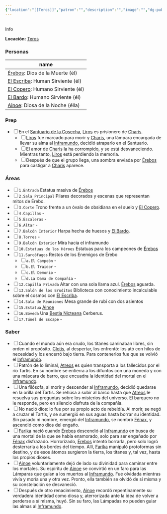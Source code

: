 ```yaml
---
{"location":"[[Teros]]","patron":"","description":"","image":"","dg-publish-dm":true,"dg-publish":false,"type":"Lugares","permalink":"/lugares/inframundo/","dgPassFrontmatter":true}
---
```


<p><span><div data-callout-metadata="" data-callout-fold="" data-callout="info" class="callout node-insert-event"><div class="callout-title" dir="auto"><div class="callout-icon"><svg width="16" height="16"></svg></div><div class="callout-title-inner">Info</div></div><div class="callout-content">
<p dir="auto"><strong>Locación:</strong> <a data-tooltip-position="top" aria-label="Lugares/Teros.md" data-href="Lugares/Teros.md" href="Lugares/Teros.md" class="internal-link" target="_blank" rel="noopener nofollow">Teros</a></p>
</div></div></span></p><h3><span>Personas</span></h3><div><table class="dataview table-view-table"><thead class="table-view-thead"><tr class="table-view-tr-header"><th class="table-view-th"><span>name</span></th></tr></thead><tbody class="table-view-tbody"><tr><td><span><a data-tooltip-position="top" aria-label="Personas/Érebos.md" data-href="Personas/Érebos.md" href="Personas/Érebos.md" class="internal-link" target="_blank" rel="noopener nofollow">Érebos</a>: Dios de la Muerte (él)</span></td></tr><tr><td><span><a data-tooltip-position="top" aria-label="Personas/El Escriba.md" data-href="Personas/El Escriba.md" href="Personas/El Escriba.md" class="internal-link" target="_blank" rel="noopener nofollow">El Escriba</a>: Human Sirviente (él)</span></td></tr><tr><td><span><a data-tooltip-position="top" aria-label="Personas/El Copero.md" data-href="Personas/El Copero.md" href="Personas/El Copero.md" class="internal-link" target="_blank" rel="noopener nofollow">El Copero</a>: Humano Sirviente (él)</span></td></tr><tr><td><span><a data-tooltip-position="top" aria-label="Personas/El Bardo.md" data-href="Personas/El Bardo.md" href="Personas/El Bardo.md" class="internal-link" target="_blank" rel="noopener nofollow">El Bardo</a>: Humano Sirviente (él)</span></td></tr><tr><td><span><a data-tooltip-position="top" aria-label="Personas/Ainoe.md" data-href="Personas/Ainoe.md" href="Personas/Ainoe.md" class="internal-link" target="_blank" rel="noopener nofollow">Ainoe</a>: Diosa de la Noche (élla)</span></td></tr></tbody></table></div><h3><span>Prep</span></h3><div><ul class="contains-task-list"><li data-task=" " class="dataview task-list-item"><input type="checkbox" class="dataview task-list-item-checkbox"><span>En el <a data-tooltip-position="top" aria-label="Lugares/Santuario de la Cosecha" data-href="Lugares/Santuario de la Cosecha" href="Lugares/Santuario de la Cosecha" class="internal-link" target="_blank" rel="noopener nofollow">Santuario de la Cosecha</a>, <a data-tooltip-position="top" aria-label="Personas/Liros" data-href="Personas/Liros" href="Personas/Liros" class="internal-link" target="_blank" rel="noopener nofollow">Liros</a> es prisionero de <a data-tooltip-position="top" aria-label="Personas/Charis" data-href="Personas/Charis" href="Personas/Charis" class="internal-link" target="_blank" rel="noopener nofollow">Charis</a>.</span><ul class="contains-task-list"><li data-task=" " class="dataview task-list-item"><input type="checkbox" class="dataview task-list-item-checkbox"><span><a data-tooltip-position="top" aria-label="Personas/Liros" data-href="Personas/Liros" href="Personas/Liros" class="internal-link" target="_blank" rel="noopener nofollow">Liros</a> fue marcado para morir y <a data-tooltip-position="top" aria-label="Personas/Charis" data-href="Personas/Charis" href="Personas/Charis" class="internal-link" target="_blank" rel="noopener nofollow">Charis</a>, una lámpara encargada de llevar su alma al <a data-tooltip-position="top" aria-label="Lugares/Inframundo" data-href="Lugares/Inframundo" href="Lugares/Inframundo" class="internal-link" target="_blank" rel="noopener nofollow">Inframundo</a>, decidió atraparlo en el Santuario.</span></li><li data-task=" " class="dataview task-list-item"><input type="checkbox" class="dataview task-list-item-checkbox"><span>El amor de <a data-tooltip-position="top" aria-label="Personas/Charis" data-href="Personas/Charis" href="Personas/Charis" class="internal-link" target="_blank" rel="noopener nofollow">Charis</a> la ha corrompido, y se está desvaneciendo. Mientras tanto, <a data-tooltip-position="top" aria-label="Personas/Liros" data-href="Personas/Liros" href="Personas/Liros" class="internal-link" target="_blank" rel="noopener nofollow">Liros</a> está perdiendo la memoria.</span></li><li data-task=" " class="dataview task-list-item"><input type="checkbox" class="dataview task-list-item-checkbox"><span>Después de que el grupo llega, una sombra enviada por <a data-tooltip-position="top" aria-label="Personas/Érebos" data-href="Personas/Érebos" href="Personas/Érebos" class="internal-link" target="_blank" rel="noopener nofollow">Érebos</a> para castigar a <a data-tooltip-position="top" aria-label="Personas/Charis" data-href="Personas/Charis" href="Personas/Charis" class="internal-link" target="_blank" rel="noopener nofollow">Charis</a> aparece.</span></li></ul></li></ul></div><h3><span>Áreas</span></h3><div><ul class="contains-task-list"><li data-task=" " class="dataview task-list-item"><input type="checkbox" class="dataview task-list-item-checkbox"><span><code>1.Entrada</code> Estatua masiva de <a data-tooltip-position="top" aria-label="Personas/Érebos" data-href="Personas/Érebos" href="Personas/Érebos" class="internal-link" target="_blank" rel="noopener nofollow">Érebos</a></span></li><li data-task=" " class="dataview task-list-item"><input type="checkbox" class="dataview task-list-item-checkbox"><span><code>2.Sala Principal</code> Pilares decorados y escenas que representan mitos de Érebo.</span></li><li data-task=" " class="dataview task-list-item"><input type="checkbox" class="dataview task-list-item-checkbox"><span><code>3.Corte</code> Trono frente a un óvalo de obsidiana en el suelo y <a data-tooltip-position="top" aria-label="Personas/El Copero" data-href="Personas/El Copero" href="Personas/El Copero" class="internal-link" target="_blank" rel="noopener nofollow">El Copero</a>.</span></li><li data-task=" " class="dataview task-list-item"><input type="checkbox" class="dataview task-list-item-checkbox"><span><code>4.Capillas</code> -</span></li><li data-task=" " class="dataview task-list-item"><input type="checkbox" class="dataview task-list-item-checkbox"><span><code>5.Escaleras</code> -</span></li><li data-task=" " class="dataview task-list-item"><input type="checkbox" class="dataview task-list-item-checkbox"><span><code>6.Altar</code> -</span></li><li data-task=" " class="dataview task-list-item"><input type="checkbox" class="dataview task-list-item-checkbox"><span><code>7.Balcón Interior</code> Harpa hecha de huesos y <a data-tooltip-position="top" aria-label="Personas/El Bardo" data-href="Personas/El Bardo" href="Personas/El Bardo" class="internal-link" target="_blank" rel="noopener nofollow">El Bardo</a>.</span></li><li data-task=" " class="dataview task-list-item"><input type="checkbox" class="dataview task-list-item-checkbox"><span><code>8.Torres</code> -</span></li><li data-task=" " class="dataview task-list-item"><input type="checkbox" class="dataview task-list-item-checkbox"><span><code>9.Balcón Exterior</code> Mira hacia el inframundo</span></li><li data-task=" " class="dataview task-list-item"><input type="checkbox" class="dataview task-list-item-checkbox"><span><code>10.Estatuas de los Héroes</code> Estatuas para los campeones de <a data-tooltip-position="top" aria-label="Personas/Érebos" data-href="Personas/Érebos" href="Personas/Érebos" class="internal-link" target="_blank" rel="noopener nofollow">Érebos</a></span></li><li data-task=" " class="dataview task-list-item"><input type="checkbox" class="dataview task-list-item-checkbox"><span><code>11.Sarcófagos</code> Restos de los Enemigos de Érebo</span><ul class="contains-task-list"><li data-task=" " class="dataview task-list-item"><input type="checkbox" class="dataview task-list-item-checkbox"><span><code>a.El Campeón</code> -</span></li><li data-task=" " class="dataview task-list-item"><input type="checkbox" class="dataview task-list-item-checkbox"><span><code>b.El Traidor</code> -</span></li><li data-task=" " class="dataview task-list-item"><input type="checkbox" class="dataview task-list-item-checkbox"><span><code>c.El Demonio</code> -</span></li><li data-task=" " class="dataview task-list-item"><input type="checkbox" class="dataview task-list-item-checkbox"><span><code>d.La Dama de Compañía</code> -</span></li></ul></li><li data-task=" " class="dataview task-list-item"><input type="checkbox" class="dataview task-list-item-checkbox"><span><code>12.Capilla Privada</code> Altar con una sola llama azul. <a data-tooltip-position="top" aria-label="Personas/Érebos" data-href="Personas/Érebos" href="Personas/Érebos" class="internal-link" target="_blank" rel="noopener nofollow">Érebos</a> aguarda.</span></li><li data-task=" " class="dataview task-list-item"><input type="checkbox" class="dataview task-list-item-checkbox"><span><code>13.Salón de los Eruditos</code> Biblioteca con conocimiento incalculable sobre el cosmos con <a data-tooltip-position="top" aria-label="Personas/El Escriba" data-href="Personas/El Escriba" href="Personas/El Escriba" class="internal-link" target="_blank" rel="noopener nofollow">El Escriba</a>.</span></li><li data-task=" " class="dataview task-list-item"><input type="checkbox" class="dataview task-list-item-checkbox"><span><code>14.Sala de Reuniones</code> Mesa grande de rubí con dos asientos</span></li><li data-task=" " class="dataview task-list-item"><input type="checkbox" class="dataview task-list-item-checkbox"><span><code>15.Estatua</code> <a data-tooltip-position="top" aria-label="Personas/Ainoe" data-href="Personas/Ainoe" href="Personas/Ainoe" class="internal-link" target="_blank" rel="noopener nofollow">Ainoe</a></span></li><li data-task=" " class="dataview task-list-item"><input type="checkbox" class="dataview task-list-item-checkbox"><span><code>16.Bóveda</code> Una <a data-tooltip-position="top" aria-label="Statblocks/Bestia Nicteana" data-href="Statblocks/Bestia Nicteana" href="Statblocks/Bestia Nicteana" class="internal-link" target="_blank" rel="noopener nofollow">Bestia Nicteana</a> Cerberus.</span></li><li data-task=" " class="dataview task-list-item"><input type="checkbox" class="dataview task-list-item-checkbox"><span><code>17.Túnel de Escape</code> -</span></li></ul></div><h3><span>Saber</span></h3><div><ul class="contains-task-list"><li data-task="x" class="dataview task-list-item is-checked"><input type="checkbox" class="dataview task-list-item-checkbox"><span>Cuando el mundo aún era crudo, los titanes caminaban libres, sin orden ni propósito. <a data-tooltip-position="top" aria-label="Personas/Clotis" data-href="Personas/Clotis" href="Personas/Clotis" class="internal-link" target="_blank" rel="noopener nofollow">Clotis</a>, al despertar, los enfrentó: los ató con hilos de necesidad y los encerró bajo tierra. Para contenerlos fue que se volvió el <a data-tooltip-position="top" aria-label="Lugares/Inframundo" data-href="Lugares/Inframundo" href="Lugares/Inframundo" class="internal-link" target="_blank" rel="noopener nofollow">Inframundo</a>.</span></li><li data-task="x" class="dataview task-list-item is-checked"><input type="checkbox" class="dataview task-list-item-checkbox"><span>Patrón de lo liminal, <a data-tooltip-position="top" aria-label="Personas/Atreos" data-href="Personas/Atreos" href="Personas/Atreos" class="internal-link" target="_blank" rel="noopener nofollow">Atreos</a> es quien transporta a los fallecidos por el río Tartis. En su nombre se entierra a los difuntos con una moneda y con una máscara de barro, que encuadra la identidad del mortal en el <a data-tooltip-position="top" aria-label="Lugares/Inframundo" data-href="Lugares/Inframundo" href="Lugares/Inframundo" class="internal-link" target="_blank" rel="noopener nofollow">Inframundo</a>.</span></li><li data-task="x" class="dataview task-list-item is-checked"><input type="checkbox" class="dataview task-list-item-checkbox"><span>Una filósofa, al morir y descender al <a data-tooltip-position="top" aria-label="Lugares/Inframundo" data-href="Lugares/Inframundo" href="Lugares/Inframundo" class="internal-link" target="_blank" rel="noopener nofollow">Inframundo</a>, decidió quedarse en la orilla del Tartis. Se rehúsa a subir al barco hasta que <a data-tooltip-position="top" aria-label="Personas/Atreos" data-href="Personas/Atreos" href="Personas/Atreos" class="internal-link" target="_blank" rel="noopener nofollow">Atreos</a> le resuelva sus preguntas sobre los misterios del universo. El barquero no le responde, pero en silencio disfruta de la compañía.</span></li><li data-task="x" class="dataview task-list-item is-checked"><input type="checkbox" class="dataview task-list-item-checkbox"><span>No nació dios: lo fue por su propio acto de rebeldía. Al morir, se negó a cruzar el Tartis, y se sumergió en sus aguas hasta borrar su identidad. Sin pasado ni nombre, emergió del <a data-tooltip-position="top" aria-label="Lugares/Inframundo" data-href="Lugares/Inframundo" href="Lugares/Inframundo" class="internal-link" target="_blank" rel="noopener nofollow">Inframundo</a>, se nombró <a data-tooltip-position="top" aria-label="Personas/Fénax" data-href="Personas/Fénax" href="Personas/Fénax" class="internal-link" target="_blank" rel="noopener nofollow">Fénax</a>, y ascendió como dios del engaño.</span></li><li data-task="x" class="dataview task-list-item is-checked"><input type="checkbox" class="dataview task-list-item-checkbox"><span><a data-tooltip-position="top" aria-label="Personas/Farika" data-href="Personas/Farika" href="Personas/Farika" class="internal-link" target="_blank" rel="noopener nofollow">Farika</a> nació cuando <a data-tooltip-position="top" aria-label="Personas/Érebos" data-href="Personas/Érebos" href="Personas/Érebos" class="internal-link" target="_blank" rel="noopener nofollow">Érebos</a> descendió al <a data-tooltip-position="top" aria-label="Lugares/Inframundo" data-href="Lugares/Inframundo" href="Lugares/Inframundo" class="internal-link" target="_blank" rel="noopener nofollow">Inframundo</a> en busca de una mortal de la que se había enamorado, solo para ser engañado por <a data-tooltip-position="top" aria-label="Personas/Fénax" data-href="Personas/Fénax" href="Personas/Fénax" class="internal-link" target="_blank" rel="noopener nofollow">Fénax</a> disfrazado. Horrorizado, <a data-tooltip-position="top" aria-label="Personas/Érebos" data-href="Personas/Érebos" href="Personas/Érebos" class="internal-link" target="_blank" rel="noopener nofollow">Érebos</a> intentó borrarla, pero solo logró desterrarla a los bordes del tiempo. Allí, <a data-tooltip-position="top" aria-label="Personas/Farika" data-href="Personas/Farika" href="Personas/Farika" class="internal-link" target="_blank" rel="noopener nofollow">Farika</a> manipuló protoformas sin destino,  y de esos átomos surgieron la tierra, los titanes y, tal vez, hasta los propios dioses.</span></li><li data-task=" " class="dataview task-list-item"><input type="checkbox" class="dataview task-list-item-checkbox"><span><a data-tooltip-position="top" aria-label="Personas/Ainoe" data-href="Personas/Ainoe" href="Personas/Ainoe" class="internal-link" target="_blank" rel="noopener nofollow">Ainoe</a> voluntariamente dejó de lado su divinidad para caminar entre los mortales. Su espíritu de <a data-tooltip-position="top" aria-label="Personas/Ainoe" data-href="Personas/Ainoe" href="Personas/Ainoe" class="internal-link" target="_blank" rel="noopener nofollow">Ainoe</a> se convirtió en un faro para las Lámparas que guían a los muertos al <a data-tooltip-position="top" aria-label="Lugares/Inframundo" data-href="Lugares/Inframundo" href="Lugares/Inframundo" class="internal-link" target="_blank" rel="noopener nofollow">Inframundo</a>. Fue olvidada mientras vivía y moría una y otra vez. Pronto, ella también se olvidó de sí misma y su constelación se desvaneció.</span></li><li data-task=" " class="dataview task-list-item"><input type="checkbox" class="dataview task-list-item-checkbox"><span>Después de otro renacimiento, <a data-tooltip-position="top" aria-label="Personas/Ainoe" data-href="Personas/Ainoe" href="Personas/Ainoe" class="internal-link" target="_blank" rel="noopener nofollow">Ainoe</a> recordó repentinamente su verdadera identidad como diosa y, aterrorizada ante la idea de volver a perderse a sí misma, huyó. Sin su faro, las Lámpadas no pueden guiar las almas al <a data-tooltip-position="top" aria-label="Lugares/Inframundo" data-href="Lugares/Inframundo" href="Lugares/Inframundo" class="internal-link" target="_blank" rel="noopener nofollow">Inframundo</a>.</span></li></ul></div>